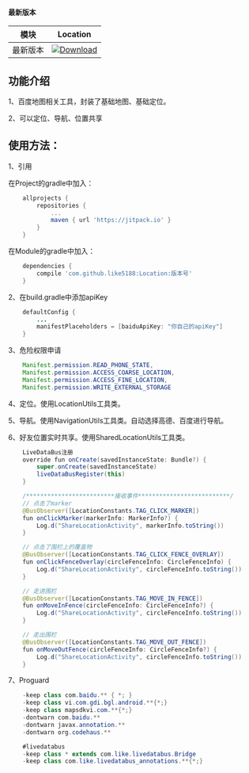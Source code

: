 #### 最新版本

模块|Location
---|---
最新版本|[![Download](https://jitpack.io/v/like5188/Location.svg)](https://jitpack.io/#like5188/Location)

## 功能介绍

1、百度地图相关工具，封装了基础地图、基础定位。

2、可以定位、导航、位置共享

## 使用方法：

1、引用

在Project的gradle中加入：
```groovy
    allprojects {
        repositories {
            ...
            maven { url 'https://jitpack.io' }
        }
    }
```
在Module的gradle中加入：
```groovy
    dependencies {
        compile 'com.github.like5188:Location:版本号'
    }
```

2、在build.gradle中添加apiKey
```java
    defaultConfig {
        ...
        manifestPlaceholders = [baiduApiKey: "你自己的apiKey"]
    }
```

3、危险权限申请
```java
    Manifest.permission.READ_PHONE_STATE,
    Manifest.permission.ACCESS_COARSE_LOCATION,
    Manifest.permission.ACCESS_FINE_LOCATION,
    Manifest.permission.WRITE_EXTERNAL_STORAGE
```

4、定位。使用LocationUtils工具类。

5、导航。使用NavigationUtils工具类。自动选择高德、百度进行导航。

6、好友位置实时共享。使用SharedLocationUtils工具类。
```java
    LiveDataBus注册
    override fun onCreate(savedInstanceState: Bundle?) {
        super.onCreate(savedInstanceState)
        liveDataBusRegister(this)
    }

    /*************************接收事件**************************/
    // 点击了marker
    @BusObserver([LocationConstants.TAG_CLICK_MARKER])
    fun onClickMarker(markerInfo: MarkerInfo?) {
        Log.d("ShareLocationActivity", markerInfo.toString())
    }

    // 点击了围栏上的覆盖物
    @BusObserver([LocationConstants.TAG_CLICK_FENCE_OVERLAY])
    fun onClickFenceOverlay(circleFenceInfo: CircleFenceInfo) {
        Log.d("ShareLocationActivity", circleFenceInfo.toString())
    }

    // 走进围栏
    @BusObserver([LocationConstants.TAG_MOVE_IN_FENCE])
    fun onMoveInFence(circleFenceInfo: CircleFenceInfo?) {
        Log.d("ShareLocationActivity", circleFenceInfo.toString())
    }

    // 走出围栏
    @BusObserver([LocationConstants.TAG_MOVE_OUT_FENCE])
    fun onMoveOutFence(circleFenceInfo: CircleFenceInfo?) {
        Log.d("ShareLocationActivity", circleFenceInfo.toString())
    }
```

7、Proguard
```java
    -keep class com.baidu.** { *; }
    -keep class vi.com.gdi.bgl.android.**{*;}
    -keep class mapsdkvi.com.**{*;}
    -dontwarn com.baidu.**
    -dontwarn javax.annotation.**
    -dontwarn org.codehaus.**

    #livedatabus
    -keep class * extends com.like.livedatabus.Bridge
    -keep class com.like.livedatabus_annotations.**{*;}
```
